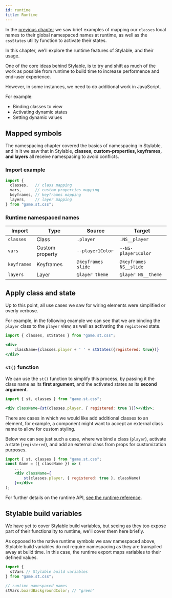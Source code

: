 ```yaml
---
id: runtime
title: Runtime
---
```


In the [previous chapter](./state.md) we saw brief examples of mapping our `classes` local names to their global namespaced names at runtime, as well as the `cssStates` utility function to activate their states.

In this chapter, we'll explore the runtime features of Stylable, and their usage.

One of the core ideas behind Stylable, is to try and shift as much of the work as possible from runtime to build time to increase performence and end-user experience.

However, in some instances, we need to do additional work in JavaScript.

For example:

- Binding classes to view
- Activating dynamic states
- Setting dynamic values

## Mapped symbols

The namespacing chapter covered the basics of namespacing in Stylable, and in it we saw that in Stylable, **classes, custom-properties, keyframes, and layers** all receive namespacing to avoid conflicts.

### Import example

<!-- prettier-ignore-start -->
```js
import {
  classes,   // class mapping
  vars,      // custom properties mapping
  keyframes, // keyframes mapping
  layers,    // layer mapping
} from "game.st.css";

```

### Runtime namespaced names
| Import          | Type            | Source             | Target                 |
| --------------- | --------------- | ------------------ | ---------------------- |
| `classes`       | Class           | `.player`          | `.NS__player`          |
| `vars`          | Custom property | `--player1Color`   | `--NS-player1Color`    |
| `keyframes`     | Keyframes       | `@keyframes slide` | `@keyframes NS__slide` |
| `layers`        | Layer           | `@layer theme`     | `@layer NS__theme`     |

<!-- prettier-ignore-end -->

## Apply class and state

Up to this point, all use cases we saw for wiring elements were simplified or overly verbose.

For example, in the following example we can see that we are binding the `player` class to the `player` view, as well as activating the `registered` state.

<!-- prettier-ignore-start -->
```jsx
import { classes, stStates } from "game.st.css";

<div> 
    className={classes.player + ' ' + stStates({registered: true})}
</div>
```
<!-- prettier-ignore-end -->

### `st()` function

We can use the `st()` function to simplify this process, by passing it the class name as its **first argument**, and the activated states as its **second argument**.

```jsx
import { st, classes } from "game.st.css";

<div className={st(classes.player, { registered: true })}></div>;
```

There are cases in which we would like add additional classes to an element, for example, a component might want to accept an external class name to allow for custom styling.

Below we can see just such a case, where we bind a class (`player`), activate a state (`registered`), and add an external class from props for customization purposes.

<!-- TODO: highlight line 5 once we sort how it looks -->

```jsx
import { st, classes } from "game.st.css";
const Game = ({ className }) => (
    ...
    <div className={
        st(classes.player, { registered: true }, className)
    }></div>
);
```

For further details on the runtime API, [see the runtime reference](../../references/runtime.md).

## Stylable build variables

We have yet to cover Stylable build variables, but seeing as they too expose part of their functionality to runtime, we'll cover them here briefly.

As opposed to the native runtime symbols we saw namespaced above, Stylable build variables do not require namespacing as they are transpiled away at build time. In this case, the runtime export maps variables to their defined values.

<!-- prettier-ignore-start -->
```js
import {
  stVars // Stylable build variables
} from "game.st.css";

// runtime namespaced names
stVars.boardBackgroundColor; // "green"
```
<!-- prettier-ignore-end -->
